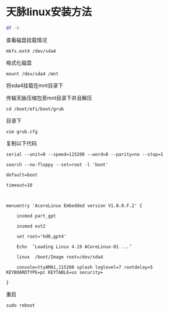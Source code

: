 # 天脉linux安装方法

```bash
df -h
```

查看磁盘挂载情况

```
mkfs.ext4 /dev/sda4
```

格式化磁盘

```
mount /dev/sda4 /mnt
```

将sda4挂载在mnt目录下

传输天脉压缩包至mnt目录下并且解压

```
cd /boot/efi/boot/grub
```

目录下

```
vim grub.cfg
```

复制以下代码

```
serial --unit=0 --speed=115200 --word=8 --parity=no --stop=1 

search --no-floppy --set=root -l 'boot' 

default=boot 

timeout=10

 

menuentry 'AcoreLinux Embedded version V1.0.0.F.2' {

​    insmod part_gpt

​    insmod ext2

​    set root='hd0,gpt4'

​    Echo  ‘Loading Linux 4.19 ACoreLinux-01 ...’

​    linux  /boot/Image root=/dev/sda4

​    console=ttyAMA1,115200 splash loglevel=7 rootdelay=5 KEYBOARDTYPE=pc KEYTABLE=us security=

}
```



重启

```
sudo reboot
```


